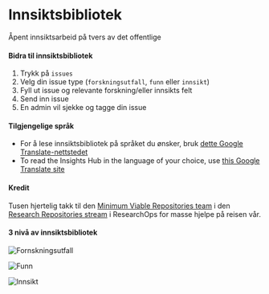 # Innsiktsbibliotek
Åpent innsiktsarbeid på tvers av det offentlige

#### Bidra til innsiktsbibliotek
1. Trykk på `issues`
2. Velg din issue type (`forskningsutfall`, `funn` eller `innsikt`)
3. Fyll ut issue og relevante forskning/eller innsikts felt
4. Send inn issue
5. En admin vil sjekke og tagge din issue

#### Tilgjengelige språk 
- For å lese innsiktsbibliotek på språket du ønsker, bruk [dette Google Translate-nettstedet](https://github-com.translate.goog/digdir/insights-hub/issues?_x_tr_sl=no&_x_tr_tl=en&_x_tr_hl=en-US&_x_tr_pto=wapp)
- To read the Insights Hub in the language of your choice, use [this Google Translate site](https://github-com.translate.goog/digdir/insights-hub/issues?_x_tr_sl=no&_x_tr_tl=en&_x_tr_hl=en-US&_x_tr_pto=wapp)

#### Kredit
Tusen hjertelig takk til den [Minimum Viable Repositories team](https://medium.com/researchops-community/introducing-the-minimum-viable-taxonomy-level-1-63d13589fdcb) i den [Research Repositories stream](https://medium.com/researchops-community/research-repositories-a-researchops-community-program-of-work-811b2ba3638f) i ResearchOps for masse hjelpe på reisen vår.


#### 3 nivå av innsiktsbibliotek
![Fornskningsutfall](https://github.com/digdir/insights-hub/assets/19344884/d8424810-6f43-46f3-a0c2-d2e42af913c0)


![Funn](https://github.com/digdir/insights-hub/assets/19344884/363ece10-877d-46b9-a268-45cb50829ef2)


![Innsikt](https://github.com/digdir/insights-hub/assets/19344884/120a7270-ca26-4e56-8bb1-df54d1d944c4)
